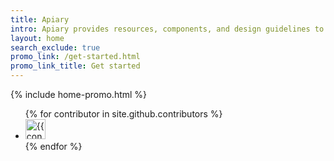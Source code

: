 ```yaml
---
title: Apiary
intro: Apiary provides resources, components, and design guidelines to help product teams work more efficiently, and to create simple, intuitive and beautiful experiences.
layout: home
search_exclude: true
promo_link: /get-started.html
promo_link_title: Get started
---
```


{% include home-promo.html %}

<ul class="list-style-none">
{% for contributor in site.github.contributors %}
  <li class="d-inline-block mr-1">
     <a href="{{ contributor.html_url }}"><img src="{{ contributor.avatar_url }}" width="32" height="32" alt="{{ contributor.login }}"></a>
  </li>
{% endfor %}
</ul>
